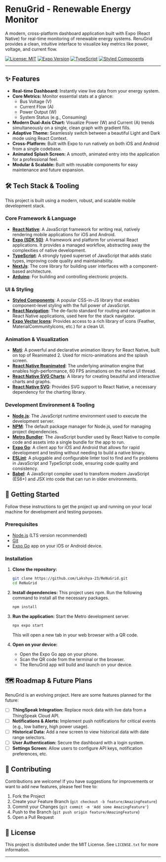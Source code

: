 # RenuGrid - Renewable Energy Monitor

A modern, cross-platform dashboard application built with Expo (React Native) for real-time monitoring of renewable energy systems. RenuGrid provides a clean, intuitive interface to visualize key metrics like power, voltage, and current flow.

[![License: MIT](https://img.shields.io/badge/License-MIT-blue.svg)](https://opensource.org/licenses/MIT)
[![Expo Version](https://img.shields.io/badge/Expo-SDK%2050-informational.svg)](https://expo.dev/)
[![TypeScript](https://img.shields.io/badge/TypeScript-Enabled-3178C6.svg)](https://www.typescriptlang.org/)
[![Styled Components](https://img.shields.io/badge/Styled-Components-db7093.svg)](https://styled-components.com/)

---
## ✨ Features

-   **Real-time Dashboard:** Instantly view live data from your energy system.
-   **Core Metrics:** Monitor essential stats at a glance:
    -   Bus Voltage (V)
    -   Current Flow (A)
    -   Power Output (W)
    -   System Status (e.g., Consuming)
-   **Modern Dual-Axis Chart:** Visualize Power (W) and Current (A) trends simultaneously on a single, clean graph with gradient fills.
-   **Adaptive Theme:** Seamlessly switch between a beautiful Light and Dark mode using React Context.
-   **Cross-Platform:** Built with Expo to run natively on both iOS and Android from a single codebase.
-   **Animated Splash Screen:** A smooth, animated entry into the application for a professional feel.
-   **Modular & Scalable:** Built with reusable components for easy maintenance and future expansion.

## 🛠️ Tech Stack & Tooling

This project is built using a modern, robust, and scalable mobile development stack.

### **Core Framework & Language**
-   **[React Native](https://reactnative.dev/)**: A JavaScript framework for writing real, natively rendering mobile applications for iOS and Android.
-   **[Expo (SDK 50)](https://expo.dev/)**: A framework and platform for universal React applications. It provides a managed workflow, abstracting away the complexities of native development.
-   **[TypeScript](https://www.typescriptlang.org/)**: A strongly typed superset of JavaScript that adds static types, improving code quality and maintainability.
-   **[NextJs](https://nextjs.org/)**: The core library for building user interfaces with a component-based architecture.
-   **[Arduino](https://www.arduino.cc/)**: For building and controlling electronic projects.

### **UI & Styling**
-   **[Styled Components](https://styled-components.com/)**: A popular CSS-in-JS library that enables component-level styling with the full power of JavaScript.
-   **[React Navigation](https://reactnavigation.org/)**: The de-facto standard for routing and navigation in React Native applications, used here for the stack navigator.
-   **[Expo Vector Icons](https://docs.expo.dev/guides/icons/)**: Provides access to a rich library of icons (Feather, MaterialCommunityIcons, etc.) for a clean UI.

### **Animation & Visualization**
-   **[Moti](https://moti.fyi/)**: A powerful and declarative animation library for React Native, built on top of Reanimated 2. Used for micro-animations and the splash screen.
-   **[React Native Reanimated](https://docs.swmansion.com/react-native-reanimated/)**: The underlying animation engine that enables high-performance, 60 FPS animations on the native UI thread.
-   **[React Native SVG Charts](https://github.com/JesperLekland/react-native-svg-charts)**: A library for creating beautiful and interactive charts and graphs.
-   **[React Native SVG](https://github.com/react-native-svg/react-native-svg)**: Provides SVG support to React Native, a necessary dependency for the charting library.

### **Development Environment & Tooling**
-   **[Node.js](https://nodejs.org/)**: The JavaScript runtime environment used to execute the development server.
-   **[NPM](https://www.npmjs.com/)**: The default package manager for Node.js, used for managing project dependencies.
-   **[Metro Bundler](https://metrobundler.dev/)**: The JavaScript bundler used by React Native to compile code and assets into a single bundle for the app to run.
-   **[Expo Go](https://expo.dev/client)**: A client app for iOS and Android that allows for rapid development and testing without needing to build a native binary.
-   **[ESLint](https://eslint.org/)**: A pluggable and configurable linter tool to find and fix problems in JavaScript and TypeScript code, ensuring code quality and consistency.
-   **[Babel](https://babeljs.io/)**: A JavaScript compiler used to transform modern JavaScript (ES6+) and JSX into code that can run in older environments.

## 🚀 Getting Started

Follow these instructions to get the project up and running on your local machine for development and testing purposes.

### Prerequisites

-   [Node.js](https://nodejs.org/) (LTS version recommended)
-   [Git](https://git-scm.com/)
-   [Expo Go](https://expo.dev/client) app on your iOS or Android device.

### Installation

1.  **Clone the repository:**
    ```bash
    git clone https://github.com/Lakshya-23/ReNuGrid.git
    cd ReNuGrid
    ```

2.  **Install dependencies:**
    This project uses npm. Run the following command to install all the necessary packages.
    ```bash
    npm install
    ```

3.  **Run the application:**
    Start the Metro development server.
    ```bash
    npx expo start
    ```
    This will open a new tab in your web browser with a QR code.

4.  **Open on your device:**
    -   Open the Expo Go app on your phone.
    -   Scan the QR code from the terminal or the browser.
    -   The RenuGrid app will build and launch on your device.

## 🗺️ Roadmap & Future Plans

RenuGrid is an evolving project. Here are some features planned for the future:

-   [ ] **ThingSpeak Integration:** Replace mock data with live data from a ThingSpeak Cloud API.
-   [ ] **Notifications & Alerts:** Implement push notifications for critical events (e.g., low battery, high power usage).
-   [ ] **Historical Data:** Add a new screen to view historical data with date range selectors.
-   [ ] **User Authentication:** Secure the dashboard with a login system.
-   [ ] **Settings Screen:** Allow users to configure API keys, notification preferences, etc.

## 🤝 Contributing

Contributions are welcome! If you have suggestions for improvements or want to add new features, please feel free to:

1.  Fork the Project
2.  Create your Feature Branch (`git checkout -b feature/AmazingFeature`)
3.  Commit your Changes (`git commit -m 'Add some AmazingFeature'`)
4.  Push to the Branch (`git push origin feature/AmazingFeature`)
5.  Open a Pull Request

## 📄 License

This project is distributed under the MIT License. See `LICENSE.txt` for more information.

---
